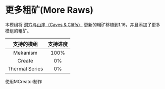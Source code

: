 # 更多粗矿(More Raws)

本模组将 [洞穴与山崖（Caves & Cliffs）](https://minecraft.fandom.com/zh/wiki/%E6%B4%9E%E7%A9%B4%E4%B8%8E%E5%B1%B1%E5%B4%96) 更新的粗矿移植到1.16，并且添加了更多模组的粗矿。

|   支持的模组   | 支持进度 |
| :------------: | :------: |
|    Mekanism    |   100%   |
|     Create     |    0%    |
| Thermal Series |    0%    |

使用MCreator制作